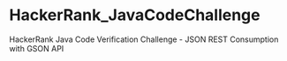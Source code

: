 # HackerRank_JavaCodeChallenge
HackerRank Java Code Verification Challenge - JSON REST Consumption with GSON API
